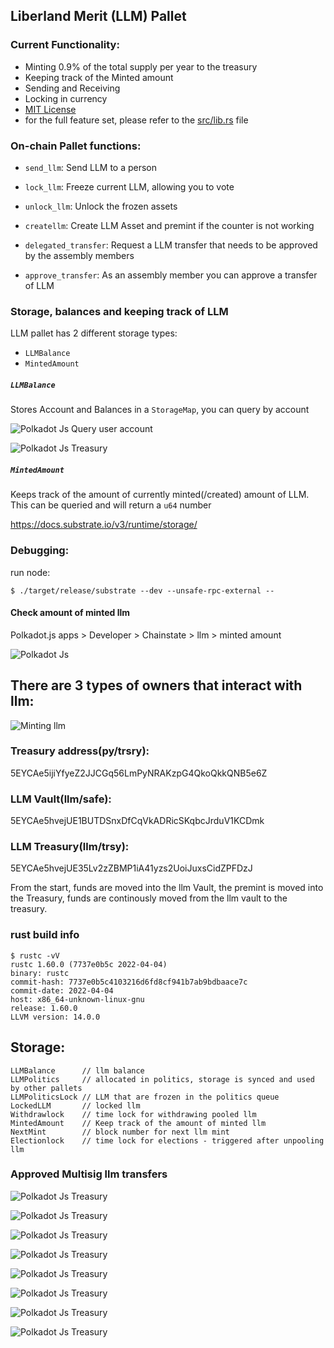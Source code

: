 ## Liberland Merit (LLM) Pallet


### Current Functionality:
*  Minting 0.9% of the total supply per year to the treasury
*  Keeping track of the Minted amount
*  Sending and Receiving
*  Locking in currency
*  [MIT License](https://mit-license.org/)
*  for the full feature set, please refer to the [src/lib.rs](src/lib.rs) file


### On-chain Pallet functions:

*  `send_llm`:
Send LLM to a person

*  `lock_llm`:
Freeze current LLM, allowing you to vote

*  `unlock_llm`:
Unlock the frozen assets

*  `createllm`:
Create LLM Asset and premint if the counter is not working

*  `delegated_transfer`:
Request a LLM transfer that needs to be approved by the assembly members

*  `approve_transfer`:
As an assembly member you can approve a transfer of LLM


### Storage, balances and keeping track of LLM
LLM pallet has 2 different storage types:

- `LLMBalance`
- `MintedAmount`

##### `LLMBalance`
Stores Account and Balances in a `StorageMap`, you can query by account

![Polkadot Js Query user account](account_query.png) 


![Polkadot Js Treasury](treasury_account.png)


##### `MintedAmount`
Keeps track of the amount of currently minted(/created) amount of LLM.
This can be queried and will return a `u64` number



https://docs.substrate.io/v3/runtime/storage/ 


### Debugging: 

run node: 

```shell
$ ./target/release/substrate --dev --unsafe-rpc-external --
```

#### Check amount of minted llm
Polkadot.js apps > Developer > Chainstate > llm > minted amount

![Polkadot Js](minted_amount_query.png)


## There are 3 types of owners that interact with llm:

![Minting llm](llm_minting.png)

### Treasury address(py/trsry):
5EYCAe5ijiYfyeZ2JJCGq56LmPyNRAKzpG4QkoQkkQNB5e6Z

### LLM Vault(llm/safe): 
5EYCAe5hvejUE1BUTDSnxDfCqVkADRicSKqbcJrduV1KCDmk

### LLM Treasury(llm/trsy):
5EYCAe5hvejUE35Lv2zZBMP1iA41yzs2UoiJuxsCidZPFDzJ


From the start, funds are moved into the llm Vault, the premint is moved into the Treasury, funds are continously moved from the llm vault to the treasury.





### rust build info
```shell
$ rustc -vV
rustc 1.60.0 (7737e0b5c 2022-04-04)
binary: rustc
commit-hash: 7737e0b5c4103216d6fd8cf941b7ab9bdbaace7c
commit-date: 2022-04-04
host: x86_64-unknown-linux-gnu
release: 1.60.0
LLVM version: 14.0.0
```


## Storage:

```
LLMBalance      // llm balance 
LLMPolitics     // allocated in politics, storage is synced and used by other pallets
LLMPoliticsLock // LLM that are frozen in the politics queue
LockedLLM       // locked llm
Withdrawlock    // time lock for withdrawing pooled llm	 
MintedAmount    // Keep track of the amount of minted llm
NextMint        // block number for next llm mint 
Electionlock    // time lock for elections - triggered after unpooling llm
```




### Approved Multisig llm transfers

![Polkadot Js Treasury](treasury_account_query.png)

![Polkadot Js Treasury](check_multisig.png)

![Polkadot Js Treasury](treasuryllm_transfer_with_multisig.png)

![Polkadot Js Treasury](multisig_send_tx.png)

![Polkadot Js Treasury](pending_multisig.png)

![Polkadot Js Treasury](approve_multisig.png)

![Polkadot Js Treasury](pasted_multisig_approved_data.png)

![Polkadot Js Treasury](after_multisig.png)
